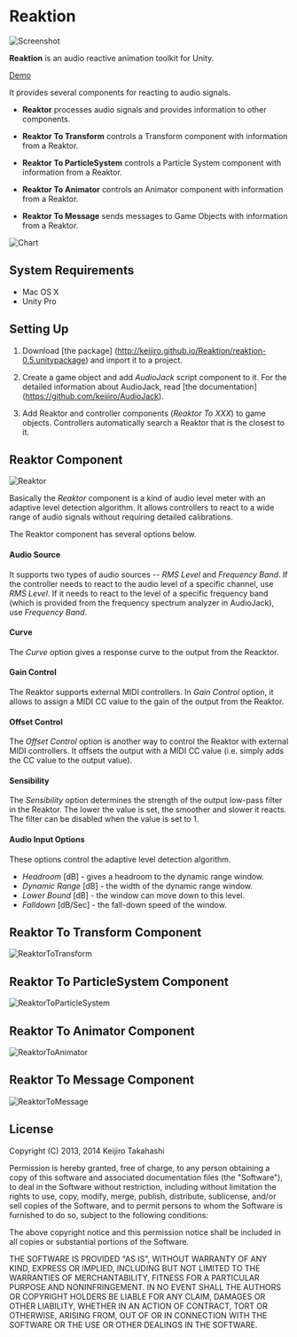Reaktion
========

![Screenshot](http://keijiro.github.io/Reaktion/screenshot.png)

**Reaktion** is an audio reactive animation toolkit for Unity.

[Demo](https://vine.co/v/h2H5Iqi3e3V)

It provides several components for reacting to audio signals.

- **Reaktor** processes audio signals and
  provides information to other components.

- **Reaktor To Transform** controls a Transform component
  with information from a Reaktor.

- **Reaktor To ParticleSystem** controls a Particle System component
  with information from a Reaktor.

- **Reaktor To Animator** controls an Animator component
  with information from a Reaktor.

- **Reaktor To Message** sends messages to Game Objects
  with information from a Reaktor.

![Chart](http://keijiro.github.io/Reaktion/abstract.png)

System Requirements
-------------------

- Mac OS X
- Unity Pro

Setting Up
----------

1. Download [the package]
   (http://keijiro.github.io/Reaktion/reaktion-0.5.unitypackage)
   and import it to a project.

2. Create a game object and add *AudioJack* script component to it.
   For the detailed information about AudioJack, read [the documentation]
   (https://github.com/keijiro/AudioJack).

3. Add Reaktor and controller components (*Reaktor To XXX*) to game objects.
   Controllers automatically search a Reaktor that is the closest to it.

Reaktor Component
-----------------

![Reaktor](http://keijiro.github.io/Reaktion/inspector-reaktor.png)

Basically the *Reaktor* component is a kind of audio level meter with an adaptive level
detection algorithm. It allows controllers to react to a wide range of audio signals
without requiring detailed calibrations.

The Reaktor component has several options below.

#### Audio Source

It supports two types of audio sources -- *RMS Level* and *Frequency Band*. If the
controller needs to react to the audio level of a specific channel, use *RMS Level*.
If it needs to react to the level of a specific frequency band (which is provided from
the frequency spectrum analyzer in AudioJack), use *Frequency Band*.

#### Curve

The *Curve* option gives a response curve to the output from the Reacktor.

#### Gain Control

The Reaktor supports external MIDI controllers. In *Gain Control* option, it allows
to assign a MIDI CC value to the gain of the output from the Reaktor.

#### Offset Control

The *Offset Control* option is another way to control the Reaktor with external MIDI
controllers. It offsets the output with a MIDI CC value (i.e. simply adds the CC value
to the output value).

#### Sensibility

The *Sensibility* option determines the strength of the output low-pass filter in the
Reaktor. The lower the value is set, the smoother and slower it reacts. The filter can
be disabled when the value is set to 1.

#### Audio Input Options

These options control the adaptive level detection algorithm.

- *Headroom* [dB] - gives a headroom to the dynamic range window.
- *Dynamic Range* [dB] - the width of the dynamic range window.
- *Lower Bound* [dB] - the window can move down to this level.
- *Falldown* [dB/Sec] - the fall-down speed of the window.

Reaktor To Transform Component
------------------------------

![ReaktorToTransform](http://keijiro.github.io/Reaktion/inspector-transform.png)

Reaktor To ParticleSystem Component
-----------------------------------

![ReaktorToParticleSystem](http://keijiro.github.io/Reaktion/inspector-particle.png)

Reaktor To Animator Component
-----------------------------

![ReaktorToAnimator](http://keijiro.github.io/Reaktion/inspector-animator.png)

Reaktor To Message Component
----------------------------

![ReaktorToMessage](http://keijiro.github.io/Reaktion/inspector-message.png)

License
-------

Copyright (C) 2013, 2014 Keijiro Takahashi

Permission is hereby granted, free of charge, to any person obtaining a copy of
this software and associated documentation files (the "Software"), to deal in
the Software without restriction, including without limitation the rights to
use, copy, modify, merge, publish, distribute, sublicense, and/or sell copies of
the Software, and to permit persons to whom the Software is furnished to do so,
subject to the following conditions:

The above copyright notice and this permission notice shall be included in all
copies or substantial portions of the Software.

THE SOFTWARE IS PROVIDED "AS IS", WITHOUT WARRANTY OF ANY KIND, EXPRESS OR
IMPLIED, INCLUDING BUT NOT LIMITED TO THE WARRANTIES OF MERCHANTABILITY, FITNESS
FOR A PARTICULAR PURPOSE AND NONINFRINGEMENT. IN NO EVENT SHALL THE AUTHORS OR
COPYRIGHT HOLDERS BE LIABLE FOR ANY CLAIM, DAMAGES OR OTHER LIABILITY, WHETHER
IN AN ACTION OF CONTRACT, TORT OR OTHERWISE, ARISING FROM, OUT OF OR IN
CONNECTION WITH THE SOFTWARE OR THE USE OR OTHER DEALINGS IN THE SOFTWARE.
